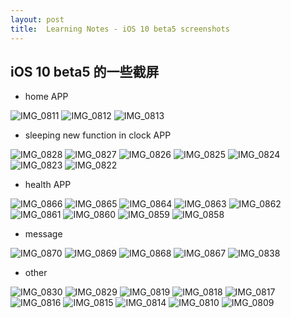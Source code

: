 ```yaml
---
layout: post
title:  Learning Notes - iOS 10 beta5 screenshots
---
```


## iOS 10 beta5 的一些截屏

- home APP

![IMG_0811](/assets/appshots/ios10_b5_home/IMG_0811.PNG)
![IMG_0812](/assets/appshots/ios10_b5_home/IMG_0812.PNG)
![IMG_0813](/assets/appshots/ios10_b5_home/IMG_0813.PNG)

- sleeping new function in clock APP

![IMG_0828](/assets/appshots/ios10_b5_clock/IMG_0828.PNG)
![IMG_0827](/assets/appshots/ios10_b5_clock/IMG_0827.PNG)
![IMG_0826](/assets/appshots/ios10_b5_clock/IMG_0826.PNG)
![IMG_0825](/assets/appshots/ios10_b5_clock/IMG_0825.PNG)
![IMG_0824](/assets/appshots/ios10_b5_clock/IMG_0824.PNG)
![IMG_0823](/assets/appshots/ios10_b5_clock/IMG_0823.PNG)
![IMG_0822](/assets/appshots/ios10_b5_clock/IMG_0822.PNG)

- health APP

![IMG_0866](/assets/appshots/ios10_b5_health/IMG_0866.PNG)
![IMG_0865](/assets/appshots/ios10_b5_health/IMG_0865.PNG)
![IMG_0864](/assets/appshots/ios10_b5_health/IMG_0864.PNG)
![IMG_0863](/assets/appshots/ios10_b5_health/IMG_0863.PNG)
![IMG_0862](/assets/appshots/ios10_b5_health/IMG_0862.PNG)
![IMG_0861](/assets/appshots/ios10_b5_health/IMG_0861.PNG)
![IMG_0860](/assets/appshots/ios10_b5_health/IMG_0860.PNG)
![IMG_0859](/assets/appshots/ios10_b5_health/IMG_0859.PNG)
![IMG_0858](/assets/appshots/ios10_b5_health/IMG_0858.PNG)

- message

![IMG_0870](/assets/appshots/ios10_b5_other/IMG_0870.PNG)
![IMG_0869](/assets/appshots/ios10_b5_other/IMG_0869.PNG)
![IMG_0868](/assets/appshots/ios10_b5_other/IMG_0868.PNG)
![IMG_0867](/assets/appshots/ios10_b5_other/IMG_0867.PNG)
![IMG_0838](/assets/appshots/ios10_b5_other/IMG_0838.PNG)

- other

![IMG_0830](/assets/appshots/ios10_b5_other/IMG_0830.PNG)
![IMG_0829](/assets/appshots/ios10_b5_other/IMG_0829.PNG)
![IMG_0819](/assets/appshots/ios10_b5_other/IMG_0819.PNG)
![IMG_0818](/assets/appshots/ios10_b5_other/IMG_0818.PNG)
![IMG_0817](/assets/appshots/ios10_b5_other/IMG_0817.PNG)
![IMG_0816](/assets/appshots/ios10_b5_other/IMG_0816.PNG)
![IMG_0815](/assets/appshots/ios10_b5_other/IMG_0815.PNG)
![IMG_0814](/assets/appshots/ios10_b5_other/IMG_0814.PNG)
![IMG_0810](/assets/appshots/ios10_b5_other/IMG_0810.PNG)
![IMG_0809](/assets/appshots/ios10_b5_other/IMG_0809.PNG)



